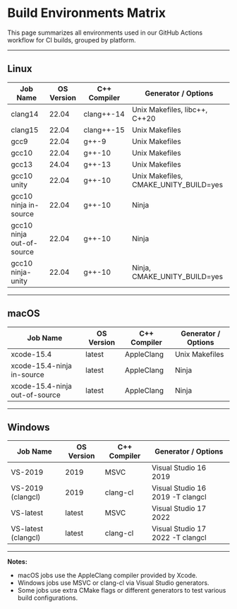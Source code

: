 # Build Environments Matrix

This page summarizes all environments used in our GitHub Actions workflow for CI builds, grouped by platform.

---

## Linux

| Job Name                        | OS Version | C++ Compiler   | Generator / Options                        |
|---------------------------------|------------|---------------|--------------------------------------------|
| clang14                         | 22.04      | clang++-14    | Unix Makefiles, libc++, C++20              |
| clang15                         | 22.04      | clang++-15    | Unix Makefiles                            |
| gcc9                            | 22.04      | g++-9         | Unix Makefiles                            |
| gcc10                           | 22.04      | g++-10        | Unix Makefiles                            |
| gcc13                           | 24.04      | g++-13        | Unix Makefiles                            |
| gcc10 unity                     | 22.04      | g++-10        | Unix Makefiles, CMAKE_UNITY_BUILD=yes      |
| gcc10 ninja in-source           | 22.04      | g++-10        | Ninja                                     |
| gcc10 ninja out-of-source       | 22.04      | g++-10        | Ninja                                     |
| gcc10 ninja-unity               | 22.04      | g++-10        | Ninja, CMAKE_UNITY_BUILD=yes               |

---

## macOS

| Job Name                        | OS Version | C++ Compiler   | Generator / Options                        |
|---------------------------------|------------|---------------|--------------------------------------------|
| xcode-15.4                      | latest     | AppleClang    | Unix Makefiles                            |
| xcode-15.4-ninja in-source      | latest     | AppleClang    | Ninja                                     |
| xcode-15.4-ninja out-of-source  | latest     | AppleClang    | Ninja                                     |

---

## Windows

| Job Name                        | OS Version | C++ Compiler   | Generator / Options                        |
|---------------------------------|------------|---------------|--------------------------------------------|
| VS-2019                         | 2019       | MSVC          | Visual Studio 16 2019                     |
| VS-2019 (clangcl)               | 2019       | clang-cl      | Visual Studio 16 2019 -T clangcl           |
| VS-latest                       | latest     | MSVC          | Visual Studio 17 2022                     |
| VS-latest (clangcl)             | latest     | clang-cl      | Visual Studio 17 2022 -T clangcl           |

---

**Notes:**
- macOS jobs use the AppleClang compiler provided by Xcode.
- Windows jobs use MSVC or clang-cl via Visual Studio generators.
- Some jobs use extra CMake flags or different generators to test various build configurations.
